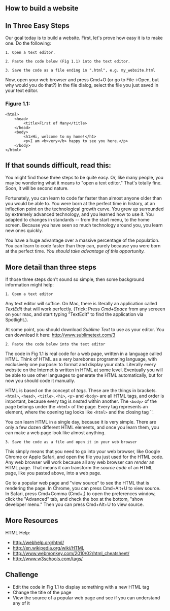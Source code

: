 How to build a website
---
## In Three Easy Steps

Our goal today is to build a website. First, let's prove
how easy it is to make one. Do the following:

    1. Open a text editor.

    2. Paste the code below (Fig 1.1) into the text editor.

    3. Save the code as a file ending in ".html", e.g. my_website.html

Now, open your web browser and press Cmd+O (or go to File->Open,
but why would you do that?) In the file dialog, select the file
you just saved in your text editor.

### Figure 1.1:

    <html>
        <head>
            <title>First of Many</title>
        </head>
        <body>
            <h1>Hi, welcome to my home!</h1>
            <p>I am <b>very</b> happy to see you here.</p>
        </body>
    </html>


## If that sounds difficult, read this:

You might find those three steps to be quite easy. Or, like many people,
you may be wondering what it means to "open a text editor." That's totally
fine. Soon, it will be second nature.

Fortunately, you can learn to code far faster than almost anyone older than you
would be able to. You were born at the perfect time in history, at an inflection
point on the technological growth curve. You grew up surrounded by extremely
advanced technology, and you learned how to use it. You adapted to changes
in standards -- from the start menu, to the home screen. Because you have
seen so much technology around you, you learn new ones quickly.

You have a huge advantage over a massive percentage of the population.
You can learn to code faster than they can, purely because you were
born at the perfect time. *You should take advantage of this opportunity.*

## More detail than three steps

If those three steps don't sound so simple, then some background information
might help:

    1. Open a text editor

Any text editor will suffice. On Mac, there is literally an application
called *TextEdit* that will work perfectly. (Trick: Press *Cmd+Space*
from any screeen on your mac, and start typing "TextEdit" to find the
application via Spotlight.).

At some point, you should download *Sublime Text* to use as your
editor. You can download it here: http://www.sublimetext.com/3

    2. Paste the code below into the text editor

The code in Fig 1.1 is real code for a web page, written in a language
called HTML. Think of HTML as a very barebones programming language,
with exclusively one purpose: to format and display your data. Literally
every website on the Internet is written in HTML at some level. Eventually
you will be able to use other languages to generate the HTML automatically,
but for now you should code it manually.

HTML is based on the concept of *tags*. These are the things in brackets.
`<html>`, `<head>`, `<title>`, `<h1>`, `<p>` and `<body>`
are all HTML tags, and order is important, because every tag is *nested*
within another. The `<body>` of the page belongs under the `<html>` of
the page. Every tag represents an element, where the opening tag looks
like `<html>` and the closing tag `</html>'.

You can learn HTML in a single day, because it is very simple. There are
only a few dozen different HTML elements, and once you learn them, you can
make a web page look like almost anything.

    3. Save the code as a file and open it in your web browser

This simply means that you need to go into your web browser, like
Google Chrome or Apple Safari, and open the file you just used
for the HTML code. Any web browser will work because all any
web browser can *render* an HTML page. That means it can transform
the *source code* of an HTML page, like you pasted above, into
a web page.

Go to a popular web page and "view source" to see the HTML that
is rendering the page. In Chrome, you can press Cmd+Alt+U to view
source. In Safari, press Cmd+Comma (Cmd+,) to open the preferences
window, click the "Advanced" tab, and check the box at the bottom,
"show developer menu." Then you can press Cmd+Alt+U to view source.

## More Resources

HTML Help:

- http://webhelp.org/html/
- http://en.wikipedia.org/wiki/HTML
- http://www.webmonkey.com/2010/02/html_cheatsheet/
- http://www.w3schools.com/tags/

## Challenge

- Edit the code in Fig 1.1 to display something with a new HTML tag
- Change the title of the page
- View the source of a popular web page and see if you can understand any of it



